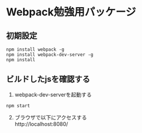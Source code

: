 # Webpack勉強用パッケージ

## 初期設定
```
npm install webpack -g
npm install webpack-dev-server -g
npm install
```    
## ビルドしたjsを確認する
1. webpack-dev-serverを起動する  
```
npm start
```

2. ブラウザで以下にアクセスする  
http://localhost:8080/
